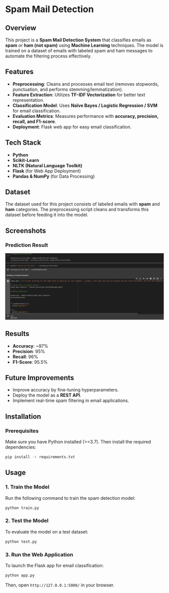 # Spam Mail Detection

## Overview
This project is a **Spam Mail Detection System** that classifies emails as **spam** or **ham (not spam)** using **Machine Learning** techniques. The model is trained on a dataset of emails with labeled spam and ham messages to automate the filtering process effectively.

## Features
- **Preprocessing**: Cleans and processes email text (removes stopwords, punctuation, and performs stemming/lemmatization).
- **Feature Extraction**: Utilizes **TF-IDF Vectorization** for better text representation.
- **Classification Model**: Uses **Naïve Bayes / Logistic Regression / SVM** for email classification.
- **Evaluation Metrics**: Measures performance with **accuracy, precision, recall, and F1-score**.
- **Deployment**: Flask web app for easy email classification.

## Tech Stack
- **Python**
- **Scikit-Learn**
- **NLTK (Natural Language Toolkit)**
- **Flask** (for Web App Deployment)
- **Pandas & NumPy** (for Data Processing)

## Dataset
The dataset used for this project consists of labeled emails with **spam** and **ham** categories. The preprocessing script cleans and transforms this dataset before feeding it into the model.

## Screenshots

### Prediction Result
![Result](https://github.com/harshithreddy-i/Spam-Mail-Detection/blob/main/accuracy%20&%20result.png?raw=true)

## Results
- **Accuracy**: ~97%
- **Precision**: 95%
- **Recall**: 96%
- **F1-Score**: 95.5%

## Future Improvements
- Improve accuracy by fine-tuning hyperparameters.
- Deploy the model as a **REST API**.
- Implement real-time spam filtering in email applications.

## Installation
### Prerequisites
Make sure you have Python installed (>=3.7). Then install the required dependencies:

```sh
pip install -r requirements.txt
```

## Usage
### 1. Train the Model
Run the following command to train the spam detection model:
```sh
python train.py
```

### 2. Test the Model
To evaluate the model on a test dataset:
```sh
python test.py
```

### 3. Run the Web Application
To launch the Flask app for email classification:
```sh
python app.py
```
Then, open `http://127.0.0.1:5000/` in your browser.


